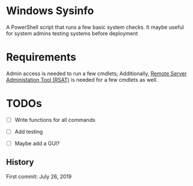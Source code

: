 # Windows Sysinfo

A PowerShell script that runs a few basic system checks.
It maybe useful for system admins testing systems before deployment

# Requirements

Admin access is needed to run a few cmdlets; Additionally, [Remote Server Administation Tool (RSAT)](https://www.microsoft.com/en-us/download/details.aspx?id=45520 "RSAT Link") is needed for a few cmdlets as well.

 
# TODOs

- [ ] Write functions for all commands  

- [ ] Add testing

- [ ] Maybe add a GUI?


## History
First commit: July 26, 2019